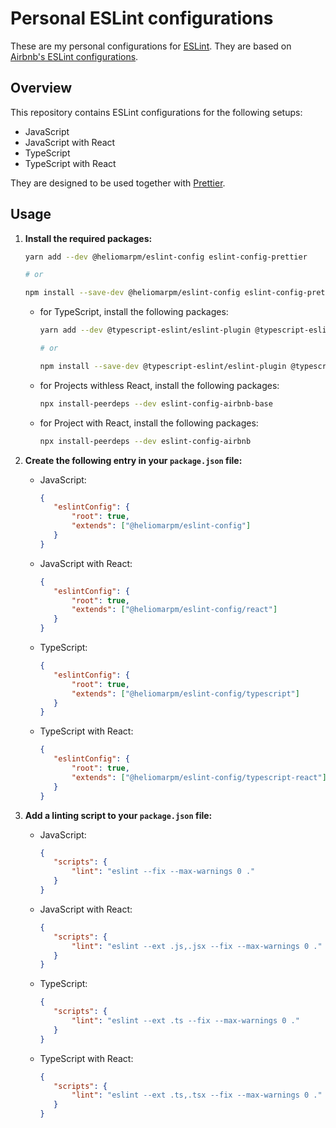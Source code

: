 # Personal ESLint configurations

These are my personal configurations for [ESLint](https://github.com/eslint/eslint). They are based on [Airbnb's ESLint configurations](https://github.com/airbnb/javascript).

## Overview

This repository contains ESLint configurations for the following setups:

- JavaScript
- JavaScript with React
- TypeScript
- TypeScript with React

They are designed to be used together with [Prettier](https://github.com/prettier/prettier).

## Usage

1. **Install the required packages:**

      ```sh
      yarn add --dev @heliomarpm/eslint-config eslint-config-prettier

      # or

      npm install --save-dev @heliomarpm/eslint-config eslint-config-prettier
      ```

    * for TypeScript, install the following packages:

      ```sh
      yarn add --dev @typescript-eslint/eslint-plugin @typescript-eslint/parser

      # or

      npm install --save-dev @typescript-eslint/eslint-plugin @typescript-eslint/parser
      ```

    * for Projects withless React, install the following packages:

      ```sh
      npx install-peerdeps --dev eslint-config-airbnb-base
      ```

    * for Project with React, install the following packages:

      ```sh
      npx install-peerdeps --dev eslint-config-airbnb
      ```


1. **Create the following entry in your `package.json` file:**

   - JavaScript:

     ```json
     {
     	"eslintConfig": {
     		"root": true,
     		"extends": ["@heliomarpm/eslint-config"]
     	}
     }
     ```

   - JavaScript with React:

     ```json
     {
     	"eslintConfig": {
     		"root": true,
     		"extends": ["@heliomarpm/eslint-config/react"]
     	}
     }
     ```

   - TypeScript:

     ```json
     {
     	"eslintConfig": {
     		"root": true,
     		"extends": ["@heliomarpm/eslint-config/typescript"]
     	}
     }
     ```

   - TypeScript with React:

     ```json
     {
     	"eslintConfig": {
     		"root": true,
     		"extends": ["@heliomarpm/eslint-config/typescript-react"]
     	}
     }
     ```

2. **Add a linting script to your `package.json` file:**

   - JavaScript:

     ```json
     {
     	"scripts": {
     		"lint": "eslint --fix --max-warnings 0 ."
     	}
     }
     ```

   - JavaScript with React:

     ```json
     {
     	"scripts": {
     		"lint": "eslint --ext .js,.jsx --fix --max-warnings 0 ."
     	}
     }
     ```

   - TypeScript:

     ```json
     {
     	"scripts": {
     		"lint": "eslint --ext .ts --fix --max-warnings 0 ."
     	}
     }
     ```

   - TypeScript with React:

     ```json
     {
     	"scripts": {
     		"lint": "eslint --ext .ts,.tsx --fix --max-warnings 0 ."
     	}
     }
     ```
